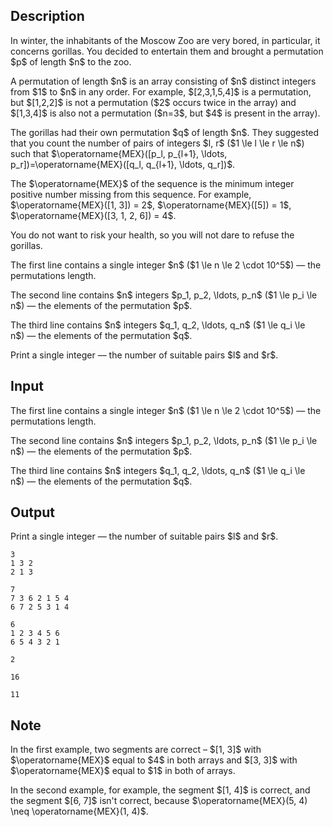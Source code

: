 ## Description

<div><p>In winter, the inhabitants of the Moscow Zoo are very bored, in particular, it concerns gorillas. You decided to entertain them and brought a permutation $p$ of length $n$ to the zoo.</p><p>A permutation of length $n$ is an array consisting of $n$ distinct integers from $1$ to $n$ in any order. For example, $[2,3,1,5,4]$ is a permutation, but $[1,2,2]$ is not a permutation ($2$ occurs twice in the array) and $[1,3,4]$ is also not a permutation ($n=3$, but $4$ is present in the array).</p><p>The gorillas had their own permutation $q$ of length $n$. They suggested that you count the number of pairs of integers $l, r$ ($1 \le l \le r \le n$) such that $\operatorname{MEX}([p_l, p_{l+1}, \ldots, p_r])=\operatorname{MEX}([q_l, q_{l+1}, \ldots, q_r])$.</p><p>The $\operatorname{MEX}$ of the sequence is the minimum integer <span class="tex-font-style-bf">positive</span> number missing from this sequence. For example, $\operatorname{MEX}([1, 3]) = 2$, $\operatorname{MEX}([5]) = 1$, $\operatorname{MEX}([3, 1, 2, 6]) = 4$.</p><p>You do not want to risk your health, so you will not dare to refuse the gorillas.</p></div><div class="input-specification"><p>The first line contains a single integer $n$ ($1 \le n \le 2 \cdot 10^5$)&nbsp;— the permutations length.</p><p>The second line contains $n$ integers $p_1, p_2, \ldots, p_n$ ($1 \le p_i \le n$)&nbsp;— the elements of the permutation $p$.</p><p>The third line contains $n$ integers $q_1, q_2, \ldots, q_n$ ($1 \le q_i \le n$)&nbsp;— the elements of the permutation $q$.</p></div><div class="output-specification"><p>Print a single integer&nbsp;— the number of suitable pairs $l$ and $r$.</p></div>

## Input

<p>The first line contains a single integer $n$ ($1 \le n \le 2 \cdot 10^5$)&nbsp;— the permutations length.</p><p>The second line contains $n$ integers $p_1, p_2, \ldots, p_n$ ($1 \le p_i \le n$)&nbsp;— the elements of the permutation $p$.</p><p>The third line contains $n$ integers $q_1, q_2, \ldots, q_n$ ($1 \le q_i \le n$)&nbsp;— the elements of the permutation $q$.</p>

## Output

<p>Print a single integer&nbsp;— the number of suitable pairs $l$ and $r$.</p>





```input1|
3
1 3 2
2 1 3
```




```input2|
7
7 3 6 2 1 5 4
6 7 2 5 3 1 4
```




```input3|
6
1 2 3 4 5 6
6 5 4 3 2 1
```




```output1
2
```




```output2
16
```




```output3
11
```



## Note

<p>In the first example, two segments are correct – $[1, 3]$ with $\operatorname{MEX}$ equal to $4$ in both arrays and $[3, 3]$ with $\operatorname{MEX}$ equal to $1$ in both of arrays.</p><p>In the second example, for example, the segment $[1, 4]$ is correct, and the segment $[6, 7]$ isn't correct, because $\operatorname{MEX}(5, 4) \neq \operatorname{MEX}(1, 4)$.</p>
